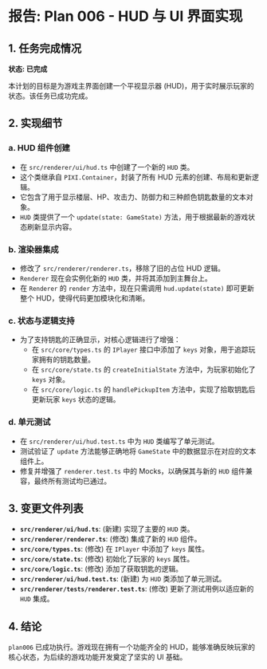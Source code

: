 # 报告: Plan 006 - HUD 与 UI 界面实现

## 1. 任务完成情况

**状态: 已完成**

本计划的目标是为游戏主界面创建一个平视显示器 (HUD)，用于实时展示玩家的状态。该任务已成功完成。

## 2. 实现细节

### a. HUD 组件创建

- 在 `src/renderer/ui/hud.ts` 中创建了一个新的 `HUD` 类。
- 这个类继承自 `PIXI.Container`，封装了所有 HUD 元素的创建、布局和更新逻辑。
- 它包含了用于显示楼层、HP、攻击力、防御力和三种颜色钥匙数量的文本对象。
- `HUD` 类提供了一个 `update(state: GameState)` 方法，用于根据最新的游戏状态刷新显示内容。

### b. 渲染器集成

- 修改了 `src/renderer/renderer.ts`，移除了旧的占位 HUD 逻辑。
- `Renderer` 现在会实例化新的 `HUD` 类，并将其添加到主舞台上。
- 在 `Renderer` 的 `render` 方法中，现在只需调用 `hud.update(state)` 即可更新整个 HUD，使得代码更加模块化和清晰。

### c. 状态与逻辑支持

- 为了支持钥匙的正确显示，对核心逻辑进行了增强：
    - 在 `src/core/types.ts` 的 `IPlayer` 接口中添加了 `keys` 对象，用于追踪玩家拥有的钥匙数量。
    - 在 `src/core/state.ts` 的 `createInitialState` 方法中，为玩家初始化了 `keys` 对象。
    - 在 `src/core/logic.ts` 的 `handlePickupItem` 方法中，实现了拾取钥匙后更新玩家 `keys` 状态的逻辑。

### d. 单元测试

- 在 `src/renderer/ui/hud.test.ts` 中为 `HUD` 类编写了单元测试。
- 测试验证了 `update` 方法能够正确地将 `GameState` 中的数据显示在对应的文本组件上。
- 修复并增强了 `renderer.test.ts` 中的 Mocks，以确保其与新的 `HUD` 组件兼容，最终所有测试均已通过。

## 3. 变更文件列表

- **`src/renderer/ui/hud.ts`**: (新建) 实现了主要的 `HUD` 类。
- **`src/renderer/renderer.ts`**: (修改) 集成了新的 `HUD` 组件。
- **`src/core/types.ts`**: (修改) 在 `IPlayer` 中添加了 `keys` 属性。
- **`src/core/state.ts`**: (修改) 初始化了玩家的 `keys` 属性。
- **`src/core/logic.ts`**: (修改) 添加了获取钥匙的逻辑。
- **`src/renderer/ui/hud.test.ts`**: (新建) 为 `HUD` 类添加了单元测试。
- **`src/renderer/tests/renderer.test.ts`**: (修改) 更新了测试用例以适应新的 `HUD` 集成。

## 4. 结论

`plan006` 已成功执行。游戏现在拥有一个功能齐全的 HUD，能够准确反映玩家的核心状态，为后续的游戏功能开发奠定了坚实的 UI 基础。
